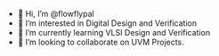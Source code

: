 - 👋 Hi, I’m @flowflypal
- 👀 I’m interested in Digital Design and Verification
- 🌱 I’m currently learning VLSI Design and Verification
- 💞️ I’m looking to collaborate on UVM Projects.
<!---
flowflypal/flowflypal is a ✨ special ✨ repository because its `README.md` (this file) appears on your GitHub profile.
You can click the Preview link to take a look at your changes.
--->
